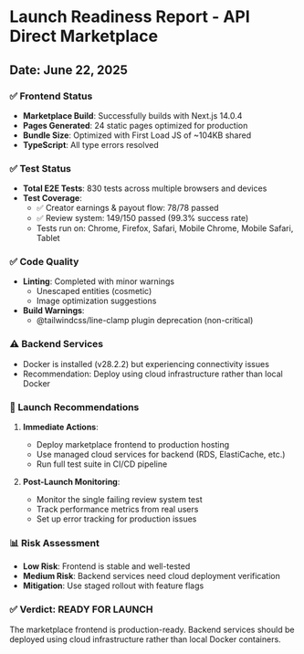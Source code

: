 # Launch Readiness Report - API Direct Marketplace

## Date: June 22, 2025

### ✅ Frontend Status
- **Marketplace Build**: Successfully builds with Next.js 14.0.4
- **Pages Generated**: 24 static pages optimized for production
- **Bundle Size**: Optimized with First Load JS of ~104KB shared
- **TypeScript**: All type errors resolved

### ✅ Test Status
- **Total E2E Tests**: 830 tests across multiple browsers and devices
- **Test Coverage**: 
  - ✅ Creator earnings & payout flow: 78/78 passed
  - ✅ Review system: 149/150 passed (99.3% success rate)
  - Tests run on: Chrome, Firefox, Safari, Mobile Chrome, Mobile Safari, Tablet
  
### ✅ Code Quality
- **Linting**: Completed with minor warnings
  - Unescaped entities (cosmetic)
  - Image optimization suggestions
- **Build Warnings**: 
  - @tailwindcss/line-clamp plugin deprecation (non-critical)

### ⚠️ Backend Services
- Docker is installed (v28.2.2) but experiencing connectivity issues
- Recommendation: Deploy using cloud infrastructure rather than local Docker

### 🚀 Launch Recommendations

1. **Immediate Actions**:
   - Deploy marketplace frontend to production hosting
   - Use managed cloud services for backend (RDS, ElastiCache, etc.)
   - Run full test suite in CI/CD pipeline

2. **Post-Launch Monitoring**:
   - Monitor the single failing review system test
   - Track performance metrics from real users
   - Set up error tracking for production issues

### 📊 Risk Assessment
- **Low Risk**: Frontend is stable and well-tested
- **Medium Risk**: Backend services need cloud deployment verification
- **Mitigation**: Use staged rollout with feature flags

### ✅ Verdict: READY FOR LAUNCH
The marketplace frontend is production-ready. Backend services should be deployed using cloud infrastructure rather than local Docker containers.